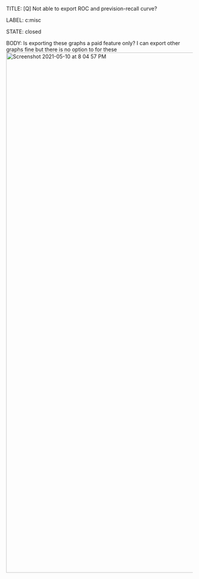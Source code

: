 TITLE:
[Q] Not able to export ROC and prevision-recall curve?

LABEL:
c:misc

STATE:
closed

BODY:
Is exporting these graphs a paid feature only? I can export other graphs fine but there is no option to for these 
<img width="1400" alt="Screenshot 2021-05-10 at 8 04 57 PM" src="https://user-images.githubusercontent.com/48667731/117656898-7e472000-b1cb-11eb-9e82-50d8f45304ed.png">


